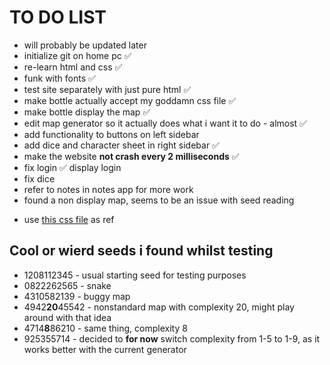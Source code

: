# TO DO LIST

- will probably be updated later
- initialize git on home pc ✅
- re-learn html and css ✅
- funk with fonts ✅
- test site separately with just pure html ✅
- make bottle actually accept my goddamn css file ✅
- make bottle display the map ✅
- edit map generator so it actually does what i want it to do - almost ✅
- add functionality to buttons on left sidebar
- add dice and character sheet in right sidebar ✅
- make the website **not crash every 2 milliseconds** ✅
- fix login ✅ display login
- fix dice
- refer to notes in notes app for more work
- found a non display map, seems to be an issue with seed reading

<!-- doign this rn -->

- use [this css file](https://www.w3schools.com/w3css/4/w3.css) as ref

## Cool or wierd seeds i found whilst testing

- 1208112345 - usual starting seed for testing purposes
- 0822262565 - snake
- 4310582139 - buggy map
- 4942**20**45542 - nonstandard map with complexity 20, might play around with that idea
- 4714**8**86210 - same thing, complexity 8
- 925355714 - decided to **for now** switch complexity from 1-5 to 1-9, as it works better with the current generator
